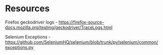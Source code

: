 # Resources

Firefox geckodriver logs - https://firefox-source-docs.mozilla.org/testing/geckodriver/TraceLogs.html

Selenium Exceptions - https://github.com/SeleniumHQ/selenium/blob/trunk/py/selenium/common/exceptions.py
